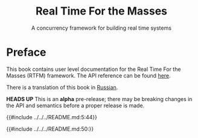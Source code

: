 <h1 align="center">Real Time For the Masses</h1>

<p align="center">A concurrency framework for building real time systems</p>

# Preface

This book contains user level documentation for the Real Time For the Masses
(RTFM) framework. The API reference can be found [here](../api/rtfm/index.html).

There is a translation of this book in [Russian].

[Russian]: ../ru/index.html

**HEADS UP** This is an **alpha** pre-release; there may be breaking changes in
the API and semantics before a proper release is made.

{{#include ../../../README.md:5:44}}

{{#include ../../../README.md:50:}}
